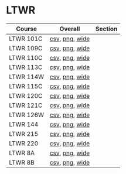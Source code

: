 # LTWR

| Course | Overall | Section |
| ------ | ------- | ------- |
| LTWR 101C | [csv](https://github.com/UCSD-Historical-Enrollment-Data/2025Winter/blob/main/overall/LTWR%20101C.csv), [png](https://raw.githubusercontent.com/UCSD-Historical-Enrollment-Data/2025Winter/main/plot_overall/LTWR%20101C.png), [wide](https://raw.githubusercontent.com/UCSD-Historical-Enrollment-Data/2025Winter/main/plot_overall_wide/LTWR%20101C.png) |  |
| LTWR 109C | [csv](https://github.com/UCSD-Historical-Enrollment-Data/2025Winter/blob/main/overall/LTWR%20109C.csv), [png](https://raw.githubusercontent.com/UCSD-Historical-Enrollment-Data/2025Winter/main/plot_overall/LTWR%20109C.png), [wide](https://raw.githubusercontent.com/UCSD-Historical-Enrollment-Data/2025Winter/main/plot_overall_wide/LTWR%20109C.png) |  |
| LTWR 110C | [csv](https://github.com/UCSD-Historical-Enrollment-Data/2025Winter/blob/main/overall/LTWR%20110C.csv), [png](https://raw.githubusercontent.com/UCSD-Historical-Enrollment-Data/2025Winter/main/plot_overall/LTWR%20110C.png), [wide](https://raw.githubusercontent.com/UCSD-Historical-Enrollment-Data/2025Winter/main/plot_overall_wide/LTWR%20110C.png) |  |
| LTWR 113C | [csv](https://github.com/UCSD-Historical-Enrollment-Data/2025Winter/blob/main/overall/LTWR%20113C.csv), [png](https://raw.githubusercontent.com/UCSD-Historical-Enrollment-Data/2025Winter/main/plot_overall/LTWR%20113C.png), [wide](https://raw.githubusercontent.com/UCSD-Historical-Enrollment-Data/2025Winter/main/plot_overall_wide/LTWR%20113C.png) |  |
| LTWR 114W | [csv](https://github.com/UCSD-Historical-Enrollment-Data/2025Winter/blob/main/overall/LTWR%20114W.csv), [png](https://raw.githubusercontent.com/UCSD-Historical-Enrollment-Data/2025Winter/main/plot_overall/LTWR%20114W.png), [wide](https://raw.githubusercontent.com/UCSD-Historical-Enrollment-Data/2025Winter/main/plot_overall_wide/LTWR%20114W.png) |  |
| LTWR 115C | [csv](https://github.com/UCSD-Historical-Enrollment-Data/2025Winter/blob/main/overall/LTWR%20115C.csv), [png](https://raw.githubusercontent.com/UCSD-Historical-Enrollment-Data/2025Winter/main/plot_overall/LTWR%20115C.png), [wide](https://raw.githubusercontent.com/UCSD-Historical-Enrollment-Data/2025Winter/main/plot_overall_wide/LTWR%20115C.png) |  |
| LTWR 120C | [csv](https://github.com/UCSD-Historical-Enrollment-Data/2025Winter/blob/main/overall/LTWR%20120C.csv), [png](https://raw.githubusercontent.com/UCSD-Historical-Enrollment-Data/2025Winter/main/plot_overall/LTWR%20120C.png), [wide](https://raw.githubusercontent.com/UCSD-Historical-Enrollment-Data/2025Winter/main/plot_overall_wide/LTWR%20120C.png) |  |
| LTWR 121C | [csv](https://github.com/UCSD-Historical-Enrollment-Data/2025Winter/blob/main/overall/LTWR%20121C.csv), [png](https://raw.githubusercontent.com/UCSD-Historical-Enrollment-Data/2025Winter/main/plot_overall/LTWR%20121C.png), [wide](https://raw.githubusercontent.com/UCSD-Historical-Enrollment-Data/2025Winter/main/plot_overall_wide/LTWR%20121C.png) |  |
| LTWR 126W | [csv](https://github.com/UCSD-Historical-Enrollment-Data/2025Winter/blob/main/overall/LTWR%20126W.csv), [png](https://raw.githubusercontent.com/UCSD-Historical-Enrollment-Data/2025Winter/main/plot_overall/LTWR%20126W.png), [wide](https://raw.githubusercontent.com/UCSD-Historical-Enrollment-Data/2025Winter/main/plot_overall_wide/LTWR%20126W.png) |  |
| LTWR 144 | [csv](https://github.com/UCSD-Historical-Enrollment-Data/2025Winter/blob/main/overall/LTWR%20144.csv), [png](https://raw.githubusercontent.com/UCSD-Historical-Enrollment-Data/2025Winter/main/plot_overall/LTWR%20144.png), [wide](https://raw.githubusercontent.com/UCSD-Historical-Enrollment-Data/2025Winter/main/plot_overall_wide/LTWR%20144.png) |  |
| LTWR 215 | [csv](https://github.com/UCSD-Historical-Enrollment-Data/2025Winter/blob/main/overall/LTWR%20215.csv), [png](https://raw.githubusercontent.com/UCSD-Historical-Enrollment-Data/2025Winter/main/plot_overall/LTWR%20215.png), [wide](https://raw.githubusercontent.com/UCSD-Historical-Enrollment-Data/2025Winter/main/plot_overall_wide/LTWR%20215.png) |  |
| LTWR 220 | [csv](https://github.com/UCSD-Historical-Enrollment-Data/2025Winter/blob/main/overall/LTWR%20220.csv), [png](https://raw.githubusercontent.com/UCSD-Historical-Enrollment-Data/2025Winter/main/plot_overall/LTWR%20220.png), [wide](https://raw.githubusercontent.com/UCSD-Historical-Enrollment-Data/2025Winter/main/plot_overall_wide/LTWR%20220.png) |  |
| LTWR 8A | [csv](https://github.com/UCSD-Historical-Enrollment-Data/2025Winter/blob/main/overall/LTWR%208A.csv), [png](https://raw.githubusercontent.com/UCSD-Historical-Enrollment-Data/2025Winter/main/plot_overall/LTWR%208A.png), [wide](https://raw.githubusercontent.com/UCSD-Historical-Enrollment-Data/2025Winter/main/plot_overall_wide/LTWR%208A.png) |  |
| LTWR 8B | [csv](https://github.com/UCSD-Historical-Enrollment-Data/2025Winter/blob/main/overall/LTWR%208B.csv), [png](https://raw.githubusercontent.com/UCSD-Historical-Enrollment-Data/2025Winter/main/plot_overall/LTWR%208B.png), [wide](https://raw.githubusercontent.com/UCSD-Historical-Enrollment-Data/2025Winter/main/plot_overall_wide/LTWR%208B.png) |  |

